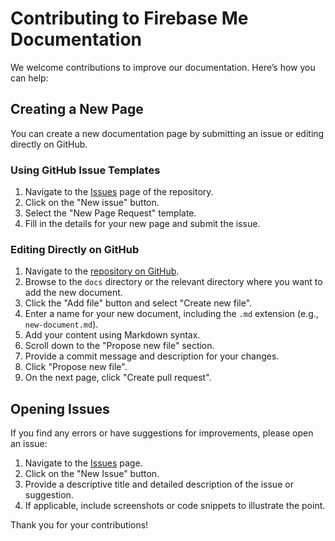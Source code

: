 # Contributing to Firebase Me Documentation

We welcome contributions to improve our documentation. Here’s how you can help:

## Creating a New Page

You can create a new documentation page by submitting an issue or editing directly on GitHub.

### Using GitHub Issue Templates

1. Navigate to the [Issues](https://github.com/firebase-me/website/issues) page of the repository.
2. Click on the "New issue" button.
3. Select the "New Page Request" template.
4. Fill in the details for your new page and submit the issue.

### Editing Directly on GitHub

1. Navigate to the [repository on GitHub](https://github.com/firebase-me/website).
2. Browse to the `docs` directory or the relevant directory where you want to add the new document.
3. Click the "Add file" button and select "Create new file".
4. Enter a name for your new document, including the `.md` extension (e.g., `new-document.md`).
5. Add your content using Markdown syntax.
6. Scroll down to the "Propose new file" section.
7. Provide a commit message and description for your changes.
8. Click "Propose new file".
9. On the next page, click "Create pull request".

## Opening Issues

If you find any errors or have suggestions for improvements, please open an issue:

1. Navigate to the [Issues](https://github.com/firebase-me/website/issues) page.
2. Click on the "New Issue" button.
3. Provide a descriptive title and detailed description of the issue or suggestion.
4. If applicable, include screenshots or code snippets to illustrate the point.

Thank you for your contributions!
